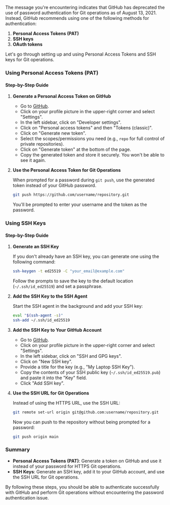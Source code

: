 The message you're encountering indicates that GitHub has deprecated the use of password authentication for Git operations as of August 13, 2021. Instead, GitHub recommends using one of the following methods for authentication:

1. **Personal Access Tokens (PAT)**
2. **SSH keys**
3. **OAuth tokens**

Let's go through setting up and using Personal Access Tokens and SSH keys for Git operations.

### Using Personal Access Tokens (PAT)

#### Step-by-Step Guide

1. **Generate a Personal Access Token on GitHub**

   - Go to [GitHub](https://github.com/).
   - Click on your profile picture in the upper-right corner and select "Settings".
   - In the left sidebar, click on "Developer settings".
   - Click on "Personal access tokens" and then "Tokens (classic)".
   - Click on "Generate new token".
   - Select the scopes/permissions you need (e.g., `repo` for full control of private repositories).
   - Click on "Generate token" at the bottom of the page.
   - Copy the generated token and store it securely. You won't be able to see it again.

2. **Use the Personal Access Token for Git Operations**

   When prompted for a password during `git push`, use the generated token instead of your GitHub password.

   ```bash
   git push https://github.com/username/repository.git
   ```

   You'll be prompted to enter your username and the token as the password.

### Using SSH Keys

#### Step-by-Step Guide

1. **Generate an SSH Key**

   If you don't already have an SSH key, you can generate one using the following command:

   ```bash
   ssh-keygen -t ed25519 -C "your_email@example.com"
   ```

   Follow the prompts to save the key to the default location (`~/.ssh/id_ed25519`) and set a passphrase.

2. **Add the SSH Key to the SSH Agent**

   Start the SSH agent in the background and add your SSH key:

   ```bash
   eval "$(ssh-agent -s)"
   ssh-add ~/.ssh/id_ed25519
   ```

3. **Add the SSH Key to Your GitHub Account**

   - Go to [GitHub](https://github.com/).
   - Click on your profile picture in the upper-right corner and select "Settings".
   - In the left sidebar, click on "SSH and GPG keys".
   - Click on "New SSH key".
   - Provide a title for the key (e.g., "My Laptop SSH Key").
   - Copy the contents of your SSH public key (`~/.ssh/id_ed25519.pub`) and paste it into the "Key" field.
   - Click "Add SSH key".

4. **Use the SSH URL for Git Operations**

   Instead of using the HTTPS URL, use the SSH URL:

   ```bash
   git remote set-url origin git@github.com:username/repository.git
   ```

   Now you can push to the repository without being prompted for a password:

   ```bash
   git push origin main
   ```

### Summary

- **Personal Access Tokens (PAT)**: Generate a token on GitHub and use it instead of your password for HTTPS Git operations.
- **SSH Keys**: Generate an SSH key, add it to your GitHub account, and use the SSH URL for Git operations.

By following these steps, you should be able to authenticate successfully with GitHub and perform Git operations without encountering the password authentication issue.
